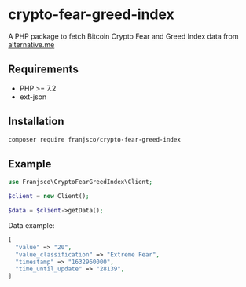 # crypto-fear-greed-index
A PHP package to fetch Bitcoin Crypto Fear and Greed Index data from [alternative.me](https://alternative.me/)


## Requirements

* PHP >= 7.2
* ext-json


## Installation


```bash
composer require franjsco/crypto-fear-greed-index
```

## Example

```php
use Franjsco\CryptoFearGreedIndex\Client;

$client = new Client();

$data = $client->getData();
```


Data example: 
```php
[
  "value" => "20",
  "value_classification" => "Extreme Fear",
  "timestamp" => "1632960000",
  "time_until_update" => "28139",
]
```
